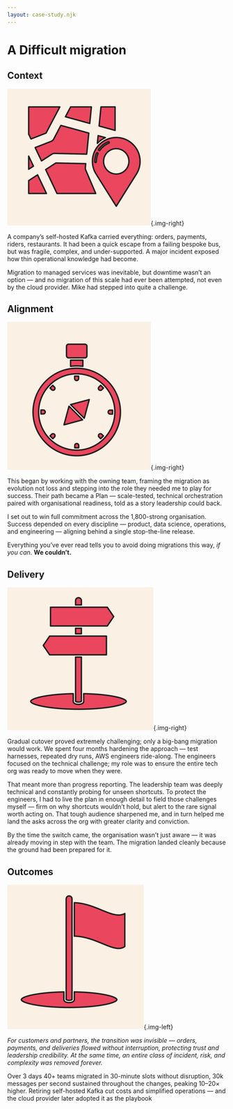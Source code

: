 ```yaml
---
layout: case-study.njk
---
```

# A Difficult migration 

## Context 
![Context](/assets/Context.png){.img-right}

A company’s self-hosted Kafka carried everything: orders, payments, riders, restaurants. It had been a quick escape from a failing bespoke bus, but was fragile, complex, and under-supported. A major incident exposed how thin operational knowledge had become. 

Migration to managed services was inevitable, but downtime wasn’t an option — and no migration of this scale had ever been attempted, not even by the cloud provider. Mike had stepped into quite a challenge.


## Alignment
![Alignment](/assets/Approach.png){.img-right}

This began by working with the owning team, framing the migration as evolution not loss and stepping into the role they needed me to play for success. Their path became a Plan — scale-tested, technical orchestration paired with organisational readiness, told as a story leadership could back.

I set out to win full commitment across the 1,800-strong organisation. Success depended on every discipline — product, data science, operations, and engineering — aligning behind a single stop-the-line release.

Everything you’ve ever read tells you to avoid doing migrations this way, *if you can*. **We couldn’t.**


## Delivery
![Delivery](/assets/Delivery.png){.img-right}


Gradual cutover proved extremely challenging; only a big-bang migration would work. We spent four months hardening the approach — test harnesses, repeated dry runs, AWS engineers ride-along. The engineers focused on the technical challenge; my role was to ensure the entire tech org was ready to move when they were.

That meant more than progress reporting. The leadership team was deeply technical and constantly probing for unseen shortcuts. To protect the engineers, I had to live the plan in enough detail to field those challenges myself — firm on why shortcuts wouldn’t hold, but alert to the rare signal worth acting on. That tough audience sharpened me, and in turn helped me land the asks across the org with greater clarity and conviction.

By the time the switch came, the organisation wasn’t just aware — it was already moving in step with the team. The migration landed cleanly because the ground had been prepared for it.

## Outcomes
![Outcomes](/assets/Outcome.png){.img-left}

*For customers and partners, the transition was invisible — orders, payments, and deliveries flowed without interruption, protecting trust and leadership credibility. At the same time, an entire class of incident, risk, and complexity was removed forever.*

Over 3 days 40+ teams migrated in 30-minute slots without disruption,  30k messages per second sustained throughout the changes, peaking 10–20× higher. Retiring self-hosted Kafka cut costs and simplified operations — and the cloud provider later adopted it as the playbook


